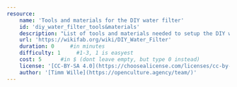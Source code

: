 ```yaml
---
resource:
    name: 'Tools and materials for the DIY water filter'
    id: 'diy_water_filter_tools&materials' 
    description: "List of tools and materials needed to setup the DIY water filter"
    url: 'https://wikifab.org/wiki/DIY_Water_Filter'
    duration: 0     #in minutes
    difficulty: 1     #1-3, 1 is easyest
    cost: 5      #in $ (dont leave empty, but type 0 instead)
    license: '[CC-BY-SA 4.0](https://choosealicense.com/licenses/cc-by-sa-4.0/)'
    author: '[Timm Wille](https://openculture.agency/team/)'
---
```

